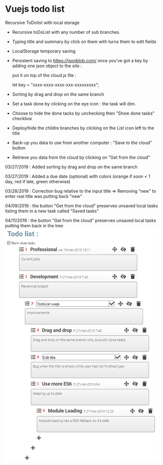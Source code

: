 # Vuejs todo list
Recursive ToDolist with local storage

- Recursive toDoList with any number of sub branches.

- Typing title and summary by click on them with turns them to edit fields

- LocalStorage temporary saving

- Persistent saving to https://jsonblob.com/ once you've got a key by adding one json object to the site : 

  put it on top of the cloud.js file :
  
  let key = "xxxx-xxxx-xxxx-xxx-xxxxxxxxx";
  
- Sorting by drag and drop on the same branch

- Set a task done by clicking on the eye icon : the task will dim. 

- Choose to hide the done tacks by unchecking then "Show done tasks" checkbox

- Deploy/hide the childre branches by clicking on the List icon left to the title

- Back-up you data to use from another computer : "Save to the cloud" button

- Retrieve you data from the cloud by clicking on "Get from the cloud"

03/27/2019 : Added sorting by drag and drop on the same branch

03/27/2019 : Added a due date (optional) with colors (orange if soon < 1 day, red if late, green otherwise)

03/28/2019 : Correction bug relative to the input title => Removing "new" to enter real title was putting back "new"

04/09/2019 : the button "Get from the cloud" preserves unsaved local tasks listing them in a new task called "Saved tasks"

04/11/2019 : the button "Get from the cloud" preserves unsaved local tasks putting them back in the tree
![screen shot](https://raw.githubusercontent.com/PhilippeMarcMeyer/Learning-Vuejs/master/screen.png)
